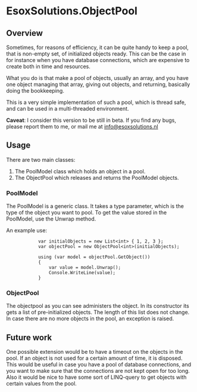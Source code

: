 # EsoxSolutions.ObjectPool

## Overview

Sometimes, for reasons of efficiency, it can be quite handy to keep a pool, that is non-empty set, of initialized objects ready. This can be the case in for instance when you have database connections, which are expensive to create both in time and resources.

What you do is that make a pool of objects, usually an array, and you have one object managing that array, giving out objects, and returning, basically doing the bookkeeping.

This is a very simple implementation of such a pool, which is thread safe, and can be used in a multi-threaded environment.

**Caveat**: I consider this version to be still in beta. If you find any bugs, please report them to me, or mail me at [info@esoxsolutions.nl](info@esoxsolutions.nl)
## Usage

There are two main classes:

1. The PoolModel class which holds an object in a pool.
2. The ObjectPool which releases and returns the PoolModel objects.

### PoolModel
The PoolModel is a generic class. It takes a type parameter, which is the type of the object you want to pool. 
To get the value stored in the PoolModel, use the Unwrap method.

An example use:
```
            var initialObjects = new List<int> { 1, 2, 3 };
            var objectPool = new ObjectPool<int>(initialObjects);

            using (var model = objectPool.GetObject())
            {
                var value = model.Unwrap();
				Console.WriteLine(value);
            }
```


### ObjectPool
The objectpool as you can see administers the object. In its constructor its gets a list of pre-initialized objects. The length of this list does not change.
In case there are no more objects in the pool, an exception is raised.

## Future work
One possible extension would be to have a timeout on the objects in the pool. If an object is not used for a certain amount of time, it is disposed. This would be useful in case you have a pool of database connections, and you want to make sure that the connections are not kept open for too long.
Also it would be nice to have some sort of LINQ-query to get objects with certain values from the pool.


